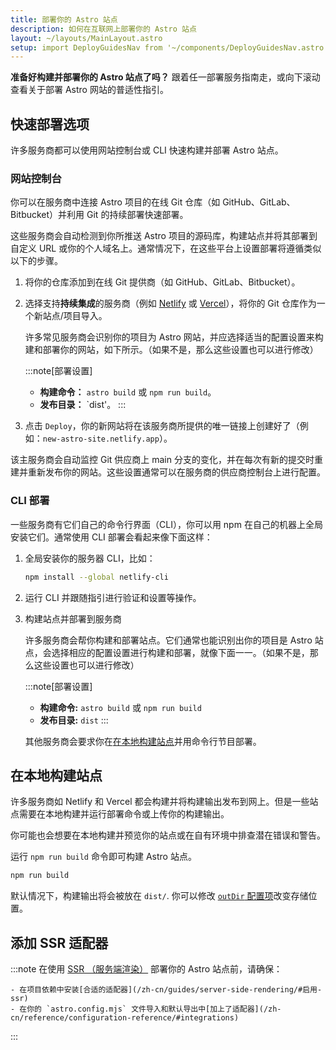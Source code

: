 ```yaml
---
title: 部署你的 Astro 站点
description: 如何在互联网上部署你的 Astro 站点
layout: ~/layouts/MainLayout.astro
setup: import DeployGuidesNav from '~/components/DeployGuidesNav.astro';
---
```

**准备好构建并部署你的 Astro 站点了吗？** 跟着任一部署服务指南走，或向下滚动查看关于部署 Astro 网站的普适性指引。

<DeployGuidesNav />

## 快速部署选项

许多服务商都可以使用网站控制台或 CLI 快速构建并部署 Astro 站点。

### 网站控制台

你可以在服务商中连接 Astro 项目的在线 Git 仓库（如 GitHub、GitLab、Bitbucket）并利用 Git 的持续部署快速部署。

这些服务商会自动检测到你所推送 Astro 项目的源码库，构建站点并将其部署到自定义 URL 或你的个人域名上。通常情况下，在这些平台上设置部署将遵循类似以下的步骤。

1. 将你的仓库添加到在线 Git 提供商（如 GitHub、GitLab、Bitbucket）。

1. 选择支持**持续集成**的服务商（例如 [Netlify](/zh-cn/deploy/netlify/) 或 [Vercel](/zh-cn/deploy/vercel/)），将你的 Git 仓库作为一个新站点/项目导入。

    许多常见服务商会识别你的项目为 Astro 网站，并应选择适当的配置设置来构建和部署你的网站，如下所示。（如果不是，那么这些设置也可以进行修改）

    :::note[部署设置]
    - **构建命令：** `astro build` 或 `npm run build`。
    - **发布目录：** `dist'。
    :::

1. 点击 `Deploy`，你的新网站将在该服务商所提供的唯一链接上创建好了（例如：`new-astro-site.netlify.app`）。


该主服务商会自动监控 Git 供应商上 main 分支的变化，并在每次有新的提交时重建并重新发布你的网站。这些设置通常可以在服务商的供应商控制台上进行配置。

### CLI 部署

一些服务商有它们自己的命令行界面（CLI），你可以用 npm 在自己的机器上全局安装它们。通常使用 CLI 部署会看起来像下面这样：

1. 全局安装你的服务器 CLI，比如：

    ```bash
    npm install --global netlify-cli
    ```

1. 运行 CLI 并跟随指引进行验证和设置等操作。

1. 构建站点并部署到服务商

    许多服务商会帮你构建和部署站点。它们通常也能识别出你的项目是 Astro 站点，会选择相应的配置设置进行构建和部署，就像下面一一。（如果不是，那么这些设置也可以进行修改）

    :::note[部署设置]
    - **构建命令:** `astro build` 或 `npm run build`
    - **发布目录:** `dist`
    :::


    其他服务商会要求你在[在本地构建站点](#在本地构建站点)并用命令行节目部署。

## 在本地构建站点

许多服务商如 Netlify 和 Vercel 都会构建并将构建输出发布到网上。但是一些站点需要在本地构建并运行部署命令或上传你的构建输出。

你可能也会想要在本地构建并预览你的站点或在自有环境中排查潜在错误和警告。

运行 `npm run build` 命令即可构建 Astro 站点。

```bash
npm run build
```

默认情况下，构建输出将会被放在 `dist/`. 你可以修改 [`outDir` 配置项](/zh-cn/reference/configuration-reference/#outdir)改变存储位置。

## 添加 SSR 适配器

:::note
在使用 [SSR （服务端渲染）](/zh-cn/guides/server-side-rendering/) 部署你的 Astro 站点前，请确保：

    - 在项目依赖中安装[合适的适配器](/zh-cn/guides/server-side-rendering/#启用-ssr)
    - 在你的 `astro.config.mjs` 文件导入和默认导出中[加上了适配器](/zh-cn/reference/configuration-reference/#integrations)
:::

